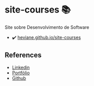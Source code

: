 # site-courses 📚

Site sobre Desenvolvimento de Software

- ✔️ [heviane.github.io/site-courses](https://heviane.github.io/site-courses)

## References

- [Linkedin](https://www.linkedin.com/in/heviane-bastos)
- [Portfólio](https://heviane.github.io)
- [Github](https://github.com/heviane)
